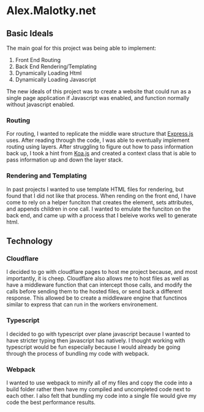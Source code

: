 # Alex.Malotky.net

## Basic Ideals

The main goal for this project was being able to implement:
1) Front End Routing
2) Back End Rendering/Templating
4) Dynamically Loading Html
3) Dynamically Loading Javascript

The new ideals of this project was to create a website that could run as a single page application if Javascript was enabled, and function normally without javascript enabled.

### Routing

For routing, I wanted to replicate the middle ware structure that [Express.js](https://github.com/expressjs/express) uses. After reading through the code, I was able to eventually implement routing using layers. After struggling to figure out how to pass information back up, I took a hint from [Koa.js](https://github.com/koajs) and created a context class that is able to pass information up and down the layer stack.

### Rendering and Templating

In past projects I wanted to use template HTML files for rendering, but found that I did not like that process.  When rending on the front end, I have come to rely on a helper funciton that creates the element, sets attributes, and appends children in one call. I wanted to emulate the funciton on the back end, and came up with a process that I beleive works well to generate html.

## Technology

### Cloudflare
I decided to go with cloudflare pages to host me project because, and most importantly, it is cheep.  Cloudflare also allows me to host files as well as have a middleware function that can intercept those calls, and modify the calls before sending them to the hosted files, or send back a different response.  This allowed be to create a middleware engine that functinos similar to express that can run in the workers environement.

### Typescript
I decided to go with typescript over plane javascript because I wanted to have stricter typing then javascript has natively.  I thought working with typescript would be fun especially because I would already be going through the process of bundling my code with webpack.

### Webpack
I wanted to use webpack to minify all of my files and copy the code into a build folder rather then have my compiled and uncompleted code next to each other.  I also felt that bundling my code into a single file would give my code the best performance results. 

